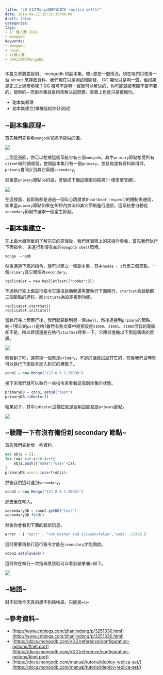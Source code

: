 ```yaml
---
title: "30-21之MongoDB的副本集 replica set(1)"
date: 2016-09-21T19:51:35+08:00
draft: false
categories:
tags:
- IT 鐵人賽 2016
- mongodb
keywords:
- mongodb
- nosql
- it鐵人賽
- 30天之你好MongoDB  
---
```


本篇文章將要說明， mongodb 的副本集。嗯~想想一個情況，現在咱們只使用一台 server 來存放資料，我們現在只是測試和開發， GG 囉也只是啊一聲，但如果是正式上線環境呢 ? GG 囉可不是啊一聲就可以解決的，你可能就被老闆不要不要的，很慘的~ 而副本集就是用來解決這問題，事實上也就只是被備份。

* 副本集原理
* 副本集建立(單機版給你好測試)

## ~副本集原理~

首先我們先看看`mongodb`官網所提供的圖。

![](http://yixiang8780.com/outImg/20161221-1.png)

上面這張圖，你可以想成這個系統它有三個`mongodb`，其中`primary`節點接受所有`client`端的讀或寫，整個副本集只有一個`primary`，並且每當有資料新增時，`primary`會同步到其它兩個`secondary`。

然後當`primary`節點`GG`的話，會變成下面這張圖的結果(一樣來至官網)。

![](http://yixiang8780.com/outImg/20161221-2.png)

在這裡面，各節點都是通過一個叫心跳請求(`heartbeat request`)的機制來通信，如果當`primary`節點如果在10秒內無法和其它節點進行通信，這系統會自動從`secondary`節點中選取一個當主節點。

## ~副本集建立~
在上面大概簡單的了解完它的原理後，我們就實際上的來操作看看，首先我們執行下面指令，
來進行到沒有`db`的`mongodb shell`環境。

```
mongo --nodb
```
然後通過下面的指令，就可以建立一個副本集，其中`nodes : 3`代表三個節點，一個`primary`其它兩個為`secondary`。

```
replicaSet = new ReplSetTest({"nodes":3})
```

不過執行完上面這行指令它還沒啟動喔還需要執行下面兩行，`startSet`為啟動那三個節點的進程，而`initiate`為設定複制功能。

```
replicaSet.startSet()
replicaSet.initiate()
```

當執行完上面兩行後，我們就要跳到另一個`Shell`，然後連接到`primary`的節點，喲~?那它的`port`是啥?雖然有些文章中說預設是`31000`、`31001`、`31002`但我的電腦卻不是，所以建議還是在執行`startSet`時看一下，它應該會輸出下面這張圖的資訊。

![](http://yixiang8780.com/outImg/20161221-3.png)

嗯看到了吧，通常第一個就是`primary`，不是的話就試試其它的，然後我們這時就可以執行下面指令進入到它的裡面了。

```js
conn1 = new Mongo("127.0.0.1:20000")
```

接下來我們就可以執行一些指令來看看這個副本集的狀態。

```js
primaryDB = conn1.getDB("test")
primaryDB.isMaster()
```

結果如下，其中`isMaster`這欄位就是說明這節點是`primary`節點。


![](http://yixiang8780.com/outImg/20161221-4.png)

## ~驗證一下有沒有備份到 secondary 節點~

首先我們先新增一些資料。

```js
var objs = [];
for (var i=0;i<10;i++){
	objs.push({"name":"user"+i});
}
primaryDB.users.insert(objs);
```

然後我們這時連到`secondary`。

```js
conn2 = new Mongo("127.0.0.1:20001")
```

進去後在輸入。

```js
secondaryDB = conn2.getDB("test")
secondaryDB.find()
```

然後你會看到下面的錯誤訊息。

```js
error : { "$err" : "not master and slaveok=false","code" :13435 }
```
這時要要再執行這行指令才能在`seoncdary`才能開啟。

```js
coon2.setSlaveOk()
```

這時你在執行一次搜尋應該就可以看到結果囉~如下。

![](http://yixiang8780.com/outImg/20161221-5.png)

## ~結語~
對不起我今天真的想不到結啥語，只能說+u~

## ~參考資料~
* [http://www.cnblogs.com/zhanjindong/p/3251330.html](http://www.cnblogs.com/zhanjindong/p/3251330.html)
* [https://docs.mongodb.com/v3.2/reference/configuration-options/#net.port](https://docs.mongodb.com/v3.2/reference/configuration-options/#net.port)
* [https://docs.mongodb.com/manual/tutorial/deploy-replica-set/](https://docs.mongodb.com/manual/tutorial/deploy-replica-set/)

